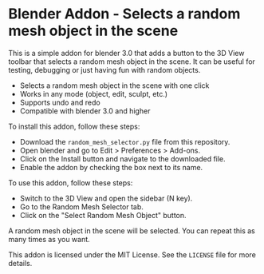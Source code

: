# Blender Addon - Selects a random mesh object in the scene

This is a simple addon for blender 3.0 that adds a button to the 3D View toolbar that selects a random mesh object in the scene. It can be useful for testing, debugging or just having fun with random objects.

- Selects a random mesh object in the scene with one click
- Works in any mode (object, edit, sculpt, etc.)
- Supports undo and redo
- Compatible with blender 3.0 and higher

To install this addon, follow these steps:

- Download the `random_mesh_selector.py` file from this repository.
- Open blender and go to Edit > Preferences > Add-ons.
- Click on the Install button and navigate to the downloaded file.
- Enable the addon by checking the box next to its name.

To use this addon, follow these steps:

- Switch to the 3D View and open the sidebar (N key).
- Go to the Random Mesh Selector tab.
- Click on the "Select Random Mesh Object" button.

A random mesh object in the scene will be selected. You can repeat this as many times as you want.

This addon is licensed under the MIT License. See the `LICENSE` file for more details.
